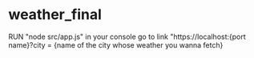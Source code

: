 # weather_final

RUN "node src/app.js" in your console
go to link "https://localhost:{port name}?city = {name of the city whose weather you wanna fetch}
